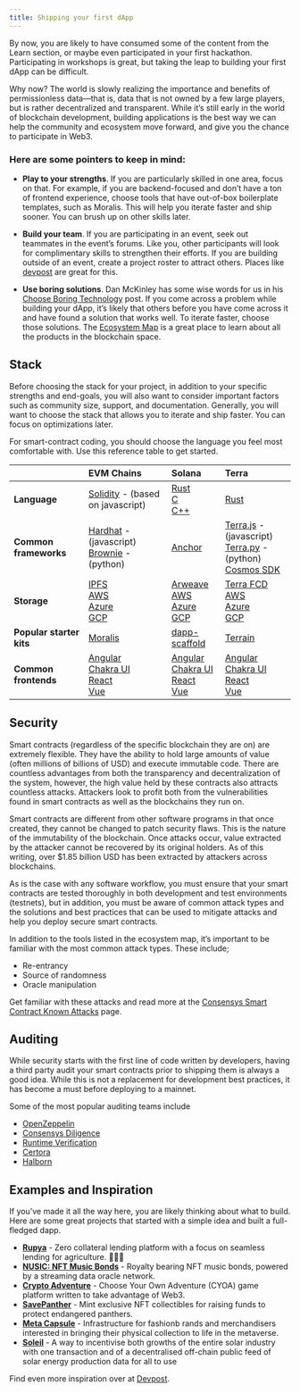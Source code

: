 ```yaml
---
title: Shipping your first dApp
---
```


By now, you are likely to have consumed some of the content from the Learn section, or maybe even participated in your
first hackathon. Participating in workshops is great, but taking the leap to building your first dApp can be difficult.

Why now? The world is slowly realizing the importance and benefits of permissionless data—that is, data that is not
owned by a few large players, but is rather decentralized and transparent. While it’s still early in the world of
blockchain development, building applications is the best way we can help the community and ecosystem move forward, and
give you the chance to participate in Web3.

### Here are some pointers to keep in mind:

- **Play to your strengths**. If you are particularly skilled in one area, focus on that. For example, if you are
  backend-focused and don’t have a ton of frontend experience, choose tools that have out-of-box boilerplate templates,
  such as Moralis. This will help you iterate faster and ship sooner. You can brush up on other skills later.

- **Build your team**. If you are participating in an event, seek out teammates in the event’s forums. Like you, other
  participants will look for complimentary skills to strengthen their efforts. If you are building outside of an event,
  create a project roster to attract others. Places like [devpost](https://devpost.com/software) are great for this.

- **Use boring solutions**. Dan McKinley has some wise words for us in his
  [Choose Boring Technology](https://mcfunley.com/choose-boring-technology) post. If you come across a problem while
  building your dApp, it’s likely that others before you have come across it and have found a solution that works well.
  To iterate faster, choose those solutions. The
  [Ecosystem Map](https://www.figma.com/proto/U6iAHSsDlqoJfOaNwRigeO/Ecosystem-Tools-Map?page-id=0%3A1&node-id=2%3A1242&viewport=264%2C48%2C0.68&scaling=scale-down)
  is a great place to learn about all the products in the blockchain space.

## Stack

Before choosing the stack for your project, in addition to your specific strengths and end-goals, you will also want to
consider important factors such as community size, support, and documentation. Generally, you will want to choose the
stack that allows you to iterate and ship faster. You can focus on optimizations later.

For smart-contract coding, you should choose the language you feel most comfortable with. Use this reference table to
get started.

|                          | EVM Chains                                                                                                                                                                                               | Solana                                                                                                                                                                                                              | Terra                                                                                                                                                                                                                           |
| :----------------------- | :------------------------------------------------------------------------------------------------------------------------------------------------------------------------------------------------------- | :------------------------------------------------------------------------------------------------------------------------------------------------------------------------------------------------------------------ | :------------------------------------------------------------------------------------------------------------------------------------------------------------------------------------------------------------------------------ |
| **Language**             | [Solidity](https://docs.soliditylang.org/en/v0.8.13/) - (based on javascript)                                                                                                                            | [Rust](https://www.rust-lang.org/)<br /> [C](https://www.iso.org/standard/74528.html)<br /> [C++](https://isocpp.org/)                                                                                              | [Rust](https://www.rust-lang.org/)                                                                                                                                                                                              |
| **Common frameworks**    | [Hardhat](https://hardhat.org/) - (javascript)<br /> [Brownie](https://eth-brownie.readthedocs.io/en/stable/index.html) - (python)                                                                       | [Anchor](https://book.anchor-lang.com/)                                                                                                                                                                             | [Terra.js](https://terra-money.github.io/terra.js/) - (javascript)<br /> [Terra.py](https://github.com/terra-money/terra.py) - (python)<br /> [Cosmos SDK](https://v1.cosmos.network/sdk)                                       |
| **Storage**              | [IPFS](https://ipfs.io/)<br /> [AWS](https://aws.amazon.com/s3/)<br /> [Azure](https://docs.microsoft.com/en-us/azure/storage/common/storage-introduction)<br /> [GCP](https://cloud.google.com/storage) | [Arweave](https://www.arweave.org/)<br /> [AWS](https://aws.amazon.com/s3/)<br /> [Azure](https://docs.microsoft.com/en-us/azure/storage/common/storage-introduction)<br /> [GCP](https://cloud.google.com/storage) | [Terra FCD](https://github.com/terra-money/fcd)<br /> [AWS](https://aws.amazon.com/s3/)<br /> [Azure](https://docs.microsoft.com/en-us/azure/storage/common/storage-introduction)<br /> [GCP](https://cloud.google.com/storage) |
| **Popular starter kits** | [Moralis](https://moralis.io/)                                                                                                                                                                           | [dapp-scaffold](https://github.com/solana-labs/dapp-scaffold)                                                                                                                                                       | [Terrain](https://github.com/iboss-ptk/terrain)                                                                                                                                                                                 |
| **Common frontends**     | [Angular](https://angular.io/)<br /> [Chakra UI](https://chakra-ui.com/)<br /> [React](https://reactjs.org/)<br /> [Vue](https://vuejs.org/)                                                             | [Angular](https://angular.io/)<br /> [Chakra UI](https://chakra-ui.com/)<br /> [React](https://reactjs.org/)<br /> [Vue](https://vuejs.org/)                                                                        | [Angular](https://angular.io/)<br /> [Chakra UI](https://chakra-ui.com/)<br /> [React](https://reactjs.org/)<br /> [Vue](https://vuejs.org/)                                                                                    |

## Security

Smart contracts (regardless of the specific blockchain they are on) are extremely flexible. They have the ability to
hold large amounts of value (often millions of billions of USD) and execute immutable code. There are countless
advantages from both the transparency and decentralization of the system, however, the high value held by these
contracts also attracts countless attacks. Attackers look to profit both from the vulnerabilities found in smart
contracts as well as the blockchains they run on.

Smart contracts are different from other software programs in that once created, they cannot be changed to patch
security flaws. This is the nature of the immutability of the blockchain. Once attacks occur, value extracted by the
attacker cannot be recovered by its original holders. As of this writing, over $1.85 billion USD has been extracted by
attackers across blockchains.

As is the case with any software workflow, you must ensure that your smart contracts are tested thoroughly in both
development and test environments (testnets), but in addition, you must be aware of common attack types and the
solutions and best practices that can be used to mitigate attacks and help you deploy secure smart contracts.

In addition to the tools listed in the ecosystem map, it’s important to be familiar with the most common attack types.
These include;

- Re-entrancy
- Source of randomness
- Oracle manipulation

Get familiar with these attacks and read more at the
[Consensys Smart Contract Known Attacks](https://consensys.github.io/smart-contract-best-practices/attacks/) page.

## Auditing

While security starts with the first line of code written by developers, having a third party audit your smart contracts
prior to shipping them is always a good idea. While this is not a replacement for development best practices, it has
become a must before deploying to a mainnet.

Some of the most popular auditing teams include

- [OpenZeppelin](https://openzeppelin.com/security-audits/)
- [Consensys Diligence](https://consensys.net/diligence/)
- [Runtime Verification](https://runtimeverification.com/smartcontract/)
- [Certora](https://www.certora.com/)
- [Halborn](https://halborn.com/)

## Examples and Inspiration

If you’ve made it all the way here, you are likely thinking about what to build. Here are some great projects that
started with a simple idea and built a full-fledged dapp.

- [**Rupya**](https://devfolio.co/submissions/rupya-776b) - Zero collateral lending platform with a focus on seamless
  lending for agriculture. 🧑🏽‍🌾
- [**NUSIC: NFT Music Bonds**](https://devpost.com/software/nusic-nft-music-oracle) - Royalty bearing NFT music bonds,
  powered by a streaming data oracle network.
- [**Crypto Adventure**](https://github.com/otaiga/CryptoAdventure) - Choose Your Own Adventure (CYOA) game platform
  written to take advantage of Web3.
- [**SavePanther**](https://showcase.ethglobal.com/roadtoweb3/savepanther) - Mint exclusive NFT collectibles for raising
  funds to protect endangered panthers.
- [**Meta Capsule**](https://showcase.ethglobal.com/buildquest/meta-capsule-x30ba) - Infrastructure for fashionb rands
  and merchandisers interested in bringing their physical collection to life in the metaverse.
- [**Soleil**](https://devpost.com/software/soleil) - A way to incentivise both growths of the entire solar industry
  with one transaction and of a decentralised off-chain public feed of solar energy production data for all to use

Find even more inspiration over at [Devpost](https://devpost.com/software/built-with/blockchain).
